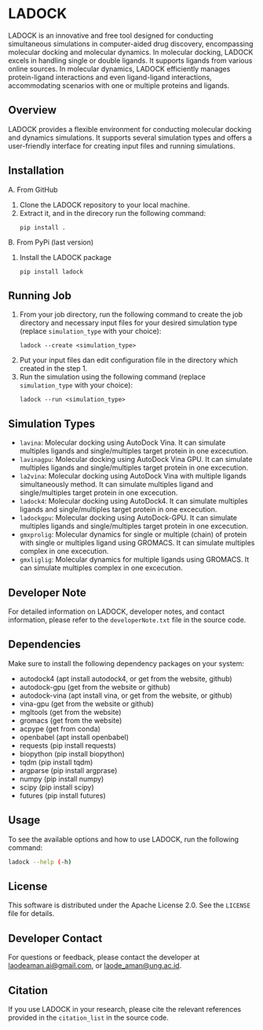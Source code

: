 # LADOCK

LADOCK is an innovative and free tool designed for conducting simultaneous simulations in computer-aided drug discovery, encompassing molecular docking and molecular dynamics. In molecular docking, LADOCK excels in handling single or double ligands. It supports ligands from various online sources. In molecular dynamics, LADOCK efficiently manages protein-ligand interactions and even ligand-ligand interactions, accommodating scenarios with one or multiple proteins and ligands.

## Overview

LADOCK provides a flexible environment for conducting molecular docking and dynamics simulations. It supports several simulation types and offers a user-friendly interface for creating input files and running simulations.

## Installation
A. From GitHub

1. Clone the LADOCK repository to your local machine.
2. Extract it, and in the direcory run the following command:
   ```
   pip install .
   ```
B. From PyPi (last version)
   1. Install the LADOCK package
      ```
      pip install ladock
      ```
## Running Job
   1. From your job directory, run the following command to create the job directory and necessary input files for your desired simulation type (replace `simulation_type` with your choice):
      ```
      ladock --create <simulation_type>
      ```
   2. Put your input files dan edit configuration file in the directory which created in the step 1.
   3. Run the simulation using the following command (replace `simulation_type` with your choice):
      ```
      ladock --run <simulation_type>
      ```
## Simulation Types
- `lavina`: Molecular docking using AutoDock Vina. It can simulate multiples ligands and single/multiples target protein in one excecution.
- `lavinagpu`: Molecular docking using AutoDock Vina GPU. It can simulate multiples ligands and single/multiples target protein in one excecution.
- `la2vina`: Molecular docking using AutoDock Vina with multiple ligands simultaneously method. It can simulate multiples ligand and single/multiples target protein in one excecution.
- `ladock4`: Molecular docking using AutoDock4. It can simulate multiples ligands and single/multiples target protein in one excecution.
- `ladockgpu`: Molecular docking using AutoDock-GPU. It can simulate multiples ligands and single/multiples target protein in one excecution.
- `gmxprolig`: Molecular dynamics for single or multiple (chain) of protein with single or multiples ligand using GROMACS. It can simulate multiples complex in one excecution.
- `gmxliglig`: Molecular dynamics for multiple ligands using GROMACS. It can simulate multiples complex in one excecution.

## Developer Note

For detailed information on LADOCK, developer notes, and contact information, please refer to the `developerNote.txt` file in the source code.

## Dependencies

Make sure to install the following dependency packages on your system:
- autodock4 (apt install autodock4, or get from the website, github)
- autodock-gpu (get from the website or github)
- autodock-vina (apt install vina, or get from the website, or github)
- vina-gpu (get from the website or github)
- mgltools (get from the website)
- gromacs (get from the website)
- acpype (get from conda)
- openbabel (apt install openbabel)
- requests (pip install requests)
- biopython (pip install biopython)
- tqdm (pip install tqdm)
- argparse (pip install argprase)
- numpy (pip install numpy)
- scipy (pip install scipy)
- futures (pip install futures)

## Usage

To see the available options and how to use LADOCK, run the following command:

```bash
ladock --help (-h)
```
## License

This software is distributed under the Apache License 2.0. See the `LICENSE` file for details.

## Developer Contact

For questions or feedback, please contact the developer at laodeaman.ai@gmail.com, or laode_aman@ung.ac.id.

## Citation

If you use LADOCK in your research, please cite the relevant references provided in the `citation_list` in the source code.

